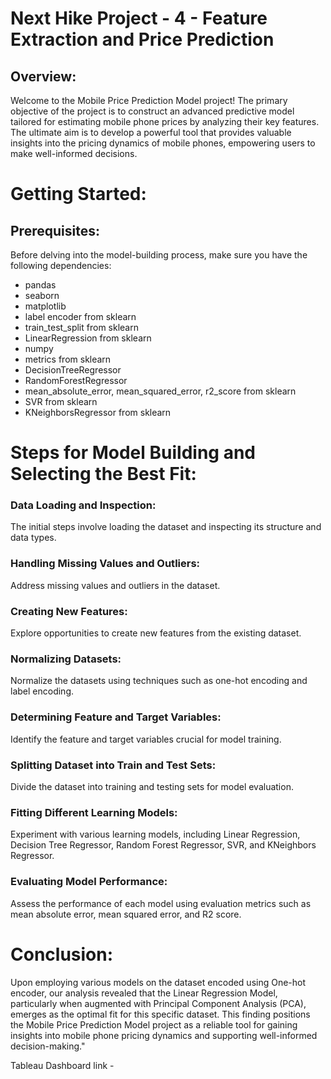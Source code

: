 # Next Hike Project - 4 - Feature Extraction and Price Prediction

## Overview:

Welcome to the Mobile Price Prediction Model project! The primary objective of the project is to construct an advanced predictive model tailored for estimating mobile phone prices by analyzing their key features. The ultimate aim is to develop a powerful tool that provides valuable insights into the pricing dynamics of mobile phones, empowering users to make well-informed decisions.

# Getting Started:

## Prerequisites:

Before delving into the model-building process, make sure you have the following dependencies:

- pandas
- seaborn
- matplotlib
- label encoder from sklearn
- train_test_split from sklearn
- LinearRegression from sklearn
- numpy
- metrics from sklearn
- DecisionTreeRegressor
- RandomForestRegressor
- mean_absolute_error, mean_squared_error, r2_score from sklearn
- SVR from sklearn
- KNeighborsRegressor from sklearn

# Steps for Model Building and Selecting the Best Fit:

### Data Loading and Inspection:
The initial steps involve loading the dataset and inspecting its structure and data types.

### Handling Missing Values and Outliers:
Address missing values and outliers in the dataset.

### Creating New Features:
Explore opportunities to create new features from the existing dataset.

### Normalizing Datasets:
Normalize the datasets using techniques such as one-hot encoding and label encoding.

### Determining Feature and Target Variables:
Identify the feature and target variables crucial for model training.

### Splitting Dataset into Train and Test Sets:
Divide the dataset into training and testing sets for model evaluation.

### Fitting Different Learning Models:
Experiment with various learning models, including Linear Regression, Decision Tree Regressor, Random Forest Regressor, SVR, and KNeighbors Regressor.

### Evaluating Model Performance:
Assess the performance of each model using evaluation metrics such as mean absolute error, mean squared error, and R2 score.

# Conclusion:

Upon employing various models on the dataset encoded using One-hot encoder, our analysis revealed that the Linear Regression Model, particularly when augmented with Principal Component Analysis (PCA), emerges as the optimal fit for this specific dataset. This finding positions the Mobile Price Prediction Model project as a reliable tool for gaining insights into mobile phone pricing dynamics and supporting well-informed decision-making."

Tableau Dashboard link - [](https://public.tableau.com/app/profile/gaurav.kumar5265/viz/MobileData_17035263162380/Dashboard1?publish=yes)
